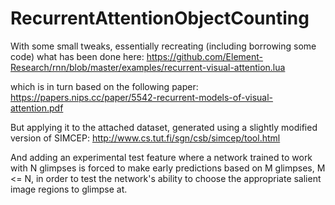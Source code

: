 # RecurrentAttentionObjectCounting


With some small tweaks, essentially recreating (including borrowing some code) what has been done here: https://github.com/Element-Research/rnn/blob/master/examples/recurrent-visual-attention.lua

which is in turn based on the following paper:
https://papers.nips.cc/paper/5542-recurrent-models-of-visual-attention.pdf

But applying it to the attached dataset, generated using a slightly modified version of SIMCEP:
http://www.cs.tut.fi/sgn/csb/simcep/tool.html

And adding an experimental test feature where a network trained to work with N glimpses is forced to make early predictions based on M glimpses, M <= N, in order to test the network's ability to choose the appropriate salient image regions to glimpse at.

